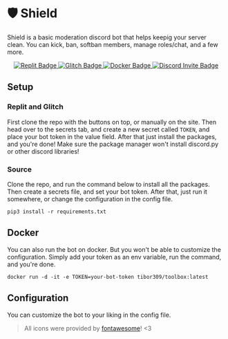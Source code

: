 # 🛡️ Shield
Shield is a basic moderation discord bot that helps keepig your server clean. You can kick, ban, softban members, manage roles/chat, and a few more.

<div id="badges", align="center">
  <a href="https://repl.it/github/tibor309/shield">
    <img src="https://img.shields.io/badge/Replit-F26207.svg?style=for-the-badge&logo=Replit&logoColor=white&label=Run on" alt="Replit Badge"/>
  </a>
  <a href="https://glitch.com/edit/#!/import/github/tibor309/shield">
    <img src="https://img.shields.io/badge/Glitch-3333FF.svg?style=for-the-badge&logo=Glitch&logoColor=white&label=Remix on" alt="Glitch Badge"/>
  </a>
  <a href="https://hub.docker.com/r/tibor309/shield">
    <img src="https://img.shields.io/badge/Docker-2496ED.svg?style=for-the-badge&logo=Docker&logoColor=white&label=Run on" alt="Docker Badge"/>
  </a>
  <a href="https://discord.com/api/oauth2/authorize?client_id=1164523697902719026&permissions=8&scope=bot%20applications.commands">
    <img src="https://img.shields.io/badge/Discord-5662f6?style=for-the-badge&logo=discord&logoColor=white&label=Invite to" alt="Discord Invite Badge"/>
  </a>
</div>

## Setup
### Replit and Glitch
First clone the repo with the buttons on top, or manually on the site. Then head over to the secrets tab, and create a new secret called `TOKEN`, and place your bot token in the value field. After that just install the packages, and you're done! Make sure the package manager won't install discord.py or other discord libraries!

### Source
Clone the repo, and run the command below to install all the packages. Then create a secrets file, and set your bot token. After that, just run it somewhere, or change the configuration in the config file.
```
pip3 install -r requirements.txt
```

## Docker
You can also run the bot on docker. But you won't be able to customize the configuration. Simply add your token as an env variable, run the command, and you're done. 
```
docker run -d -it -e TOKEN=your-bot-token tibor309/toolbox:latest
```

## Configuration
You can customize the bot to your liking in the config file.

> All icons were provided by [fontawesome](https://fontawesome.com/)! <3
